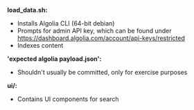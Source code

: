 **load_data.sh:**
- Installs Algolia CLI (64-bit debian)
- Prompts for admin API key, which can be found under https://dashboard.algolia.com/account/api-keys/restricted
- Indexes content

**'expected algolia payload.json':**
- Shouldn't usually be committed, only for exercise purposes

**ui/:**
- Contains UI components for search